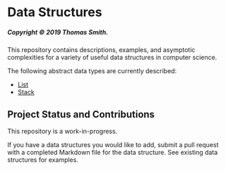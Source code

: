 # Data Structures
##### Copyright © 2019 Thomas Smith.
This repository contains descriptions, examples, and asymptotic complexities for
a variety of useful data structures in computer science.

The following abstract data types are currently described:
 - [List](./list.md)
 - [Stack](./stack.md)

## Project Status and Contributions
This repository is a work-in-progress.

If you have a data structures you would like to add, submit a pull request with
a completed Markdown file for the data structure. See existing data structures
for examples.
